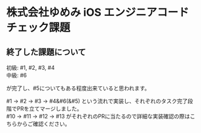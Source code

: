 # 株式会社ゆめみ iOS エンジニアコードチェック課題

## 終了した課題について
初級: #1, #2, #3, #4<br>
中級: #6

が完了し、#5についてもある程度出来ていると思われます。

#1 -> #2 -> #3 -> #4&#6(&#5) という流れで実装し、それぞれのタスク完了段階でPRを立てマージしました。<br>
#10 -> #11 -> #12 -> #13 がそれぞれのPRに当たるので詳細な実装確認の際はこちらからご確認ください。


